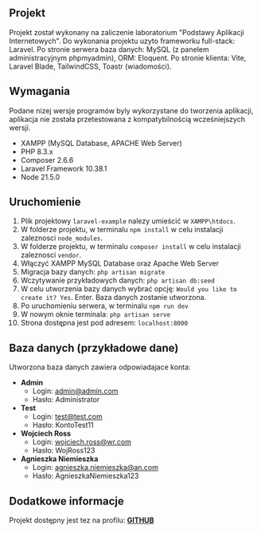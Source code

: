## Projekt

Projekt został wykonany na zaliczenie laboratorium "Podstawy Aplikacji Internetowych".
Do wykonania projektu uzyto frameworku full-stack: Laravel.
Po stronie serwera baza danych: MySQL (z panelem administracyjnym phpmyadmin), ORM: Eloquent.
Po stronie klienta: Vite, Laravel Blade, TailwindCSS, Toastr (wiadomości).

## Wymagania

Podane nizej wersje programów byly wykorzystane do tworzenia aplikacji, aplikacja nie została przetestowana z kompatybilnością wcześniejszych wersji.

-   XAMPP (MySQL Database, APACHE Web Server)
-   PHP 8.3.x
-   Composer 2.6.6
-   Laravel Framework 10.38.1
-   Node 21.5.0

## Uruchomienie

1. Plik projektowy `laravel-example` nalezy umieścić w `XAMPP\htdocs`.
2. W folderze projektu, w terminalu `npm install` w celu instalacji zaleznosci `node_modules`.
3. W folderze projektu, w terminalu `composer install` w celu instalacji zaleznosci `vendor`.
4. Włączyć XAMPP MySQL Database oraz Apache Web Server
5. Migracja bazy danych: `php artisan migrate`
6. Wczytywanie przykładowych danych: `php artisan db:seed`
7. W celu utworzenia bazy danych wybrać opcję: `Would you like to create it? Yes`. Enter. Baza danych zostanie utworzona.
8. Po uruchomieniu serwera, w terminalu `npm run dev`
9. W nowym oknie terminala: `php artisan serve`
10. Strona dostępna jest pod adresem: `localhost:8000`

## Baza danych (przykładowe dane)

Utworzona baza danych zawiera odpowiadajace konta:

-   **Admin**
    -   Login: admin@admin.com
    -   Hasło: Administrator
-   **Test**
    -   Login: test@test.com
    -   Hasło: KontoTest11
-   **Wojciech Ross**
    -   Login: wojciech.ross@wr.com
    -   Hasło: WojRoss123
-   **Agnieszka Niemieszka**
    -   Login: agnieszka.niemieszka@an.com
    -   Hasło: AgnieszkaNiemieszka123

## Dodatkowe informacje

Projekt dostępny jest tez na profilu: **[GITHUB](https://github.com/Krrystian/laravel-example)**
